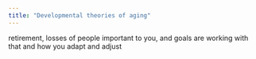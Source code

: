 ```yaml
---
title: "Developmental theories of aging"
---
```

retirement, losses of people important to you, and goals are working with that and how you adapt and adjust

